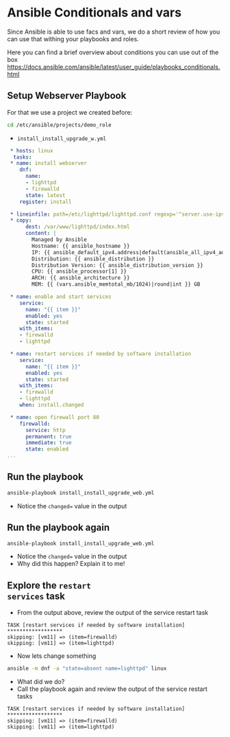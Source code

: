 # Ansible Conditionals and vars
Since Ansible is able to use facs and vars, we do a short review of how you can use that withing your playbooks and roles.

Here you can find a brief overview about conditions you can use out of the box
https://docs.ansible.com/ansible/latest/user_guide/playbooks_conditionals.html

## Setup Webserver Playbook
For that we use a project we created before:
```bash
cd /etc/ansible/projects/demo_role
```
 * <code>install_install_upgrade_w.yml</code>
```yaml
 * hosts: linux
  tasks:
 * name: install webserver
    dnf: 
      name: 
      - lighttpd
      - firewalld
      state: latest
    register: install

 * lineinfile: path=/etc/lighttpd/lighttpd.conf regexp='^server.use-ipv6' line='server.use-ipv6 = "disable"'
 * copy:
      dest: /var/www/lighttpd/index.html
      content: |
        Managed by Ansible
        Hostname: {{ ansible_hostname }}
        IP: {{ ansible_default_ipv4.address|default(ansible_all_ipv4_addresses[0])}}
        Distribution: {{ ansible_distribution }}
        Distribution Version: {{ ansible_distribution_version }}
        CPU: {{ ansible_processor[1] }}
        ARCH: {{ ansible_architecture }}
        MEM: {{ (vars.ansible_memtotal_mb/1024)|round|int }} GB

 * name: enable and start services
    service:
      name: "{{ item }}"
      enabled: yes
      state: started
    with_items:
    - firewalld
    - lighttpd

 * name: restart services if needed by software installation
    service:
      name: "{{ item }}"
      enabled: yes
      state: started
    with_items:
    - firewalld
    - lighttpd
    when: install.changed

 * name: open firewall port 80
    firewalld: 
      service: http 
      permanent: true 
      immediate: true 
      state: enabled
...
```
## Run the playbook
```bash
ansible-playbook install_install_upgrade_web.yml
```

 * Notice the <code>changed=</code> value in the output

## Run the playbook again
```bash
ansible-playbook install_install_upgrade_web.yml
```

 * Notice the <code>changed=</code> value in the output
 * Why did this happen? Explain it to me!
 
 ## Explore the <code>restart services</code> task
 * From the output above, review the output of the service restart task
 ```
 TASK [restart services if needed by software installation] ******************
skipping: [vm11] => (item=firewalld) 
skipping: [vm11] => (item=lighttpd) 
```

 * Now lets change something
```bash
ansible -m dnf -a "state=absent name=lighttpd" linux
```
 * What did we do?
* Call the playbook again and review the output of the service restart tasks
 ```
 TASK [restart services if needed by software installation] ******************
skipping: [vm11] => (item=firewalld) 
skipping: [vm11] => (item=lighttpd) 
```
<!--stackedit_data:
eyJoaXN0b3J5IjpbNTU5NTkyMTcxLC0yNzY4MjMzNDIsLTU4OD
QwOTI0OSwtMTY1MTUxODMzOCw5Nzc3NzIwODBdfQ==
-->